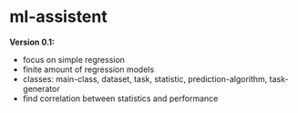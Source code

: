 # ml-assistent

**Version 0.1:**
  - focus on simple regression
  - finite amount of regression models
  - classes: main-class, dataset, task, statistic, prediction-algorithm, task-generator
  - find correlation between statistics and performance
